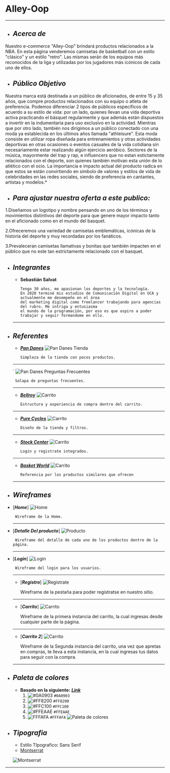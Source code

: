 # Alley-Oop
___

+ ## ___Acerca de___
    
Nuestro e-commerce "Alley-Oop" brindará productos relacionados a la NBA. En esta página venderemos camisetas de basketball con un estilo "clásico" y un estilo "retro". Las mismas serán de los equipos más reconocidos de la liga y utilizadas por los jugadores más icónicos de cada uno de ellos.

+ ## ___Público Objetivo___
Nuestra marca está destinada a un público de aficionados, de entre 15 y 35 años, que compre productos relacionados con su equipo o atleta de preferencia. Podemos diferenciar 2 tipos de públicos específicos de acuerdo a su estilo de vida: por un lado, quienes llevan una vida deportiva activa practicando el básquet regularmente y que además están dispuestos a invertir en la indumentaria para uso exclusivo en la actividad. Mientras que por otro lado, también nos dirigimos a un público conectado con una moda ya establecida en los últimos años llamada "athleisure". Esta moda consiste en utilizar ropa diseñada para entrenamientos y otras actividades deportivas en otras ocasiones o eventos casuales de la vida cotidiana sin necesariamente estar realizando algún ejercicio aeróbico. Sectores de la música, mayormente del trap y rap, e influencers que no estan estictamente relacionados con el deporte, son quienes también motivan esta unión de lo atlético con el ocio. La importancia e impacto actual del producto radica en que estos se están convirtiendo en símbolo de valores y estilos de vida de celebridades en las redes sociales, siendo de preferencia en cantantes, artistas y modelos.*

+ ## ___Para ajustar nuestra oferta a este publico:___

1.Diseñamos un logotipo y nombre pensando en uno de los términos y movimientos distintivos del deporte para que genere mayor impacto tanto en el aficionado como en el mundo del basquet.

2.Ofreceremos una variedad de camisetas emblemáticas, icónicas de la historia del deporte y muy recordadas por los fanáticos.

3.Prevaleceran camisetas llamativas y bonitas que también impacten en el público que no este tan estrictamente relacionado con el basquet.

+ ## ___Integrantes___

    - __Sebastián Salvat__

        ```
        Tengo 30 años, me apasionan los deportes y la tecnología. 
        En 2020 terminé mis estudios de Comunicación Digital en UCA y actualmente me desempeño en el área 
        del marketing digital como freelancer trabajando para agencias del rubro. Me intriga y entusiasma
        el mundo de la programación, por eso es que aspiro a poder trabajar y seguir formandome en ello.
    ___


+ ## ___Referentes___
    - [___Pan Danes___](https://www.pandanes.com.ar/)
        ![Pan Danes Tienda](/Capturas/Tienda_3.jpg)
        ```
       Simpleza de la tienda con pocos productos.
    ___
  ´
        ![Pan Danes Preguntas Frecuentes](/Capturas/Tienda_4.jpg)
        
       Solapa de preguntas frecuentes.
    ___

    - [___Bellroy___](https://bellroy.com/checkout)
        ![Carrito](/Capturas/carrito_compra.jpeg)
        ```
        Estructura y experiencia de compra dentro del carrito. 
    ___  
    - [___Pure Cycles___](https://www.purecycles.com/collections/bicycles)
        ![Carrito](/Capturas/tienda.jpeg)
        ```
        Diseño de la tienda y filtros. 

    ___  
     - [___Stock Center___](https://www.stockcenter.com.ar/login)
        ![Carrito](/Capturas/log_in_registrate.jpeg)
        ```
        Login y registrate integrados. 
       
    ___  
     - [___Basket World___](https://basketworld.com/producto-oficial-nba/camisetas-retro-nba/)
       ![Carrito](/Capturas/Referencia.jpeg)
        ```
        Referencia por los productos similares que ofrecen 

    ___  

+ ## ___Wireframes___ 

- [___Home___]
        ![Home](/Wireframes/Home.jpeg)
      
       Wireframe de la Home.
    ___
- [___Detalle Del producto___]
        ![Producto](/Wireframes/Producto.jpg)
    
       Wireframe del detalle de cada uno de los productos dentro de la página.
    ___
- [___Login___]
        ![Login](/Wireframes/Login.jpg)
      
       Wireframe del login para los usuarios.
    ___
    - [___Registro___]
        ![Registrate](/Wireframes/registro.jpg)
     
       Wireframe de la pestaña para poder registratse en nuestro sitio.
    ___
    - [___Carrito___]
        ![Carrito](/Wireframes/Carrito_2.jpeg)
     
       Wireframe de la primera instancia del carrito, la cual ingresas desde cualquier parte de la página.
       
    ___
     - [___Carrito 2___]
        ![Carrito](/Wireframes/Carrito_1.jpeg)
     
       Wireframe de la Segunda instancia del carrito, una vez que apretas en compras, te lleva a esta instancia, en la cual ingresas tus datos para seguir con la compra.
    ___


+ ## ___Paleta de colores___
    - __Basado en la siguiente:__ [___Link___](https://coolors.co/0a0903-ff8200-ffc100-ffeaae-fffafa)
        1. ![#0A0903](https://via.placeholder.com/15/0A0903/000000?text=+) `#0A0903`
        2. ![#FF8200](https://via.placeholder.com/15/FF8200/000000?text=+) `#FF8200`
        3. ![#FFC100](https://via.placeholder.com/15/FFC100/000000?text=+) `#FFC100`
        4. ![#FFEAAE](https://via.placeholder.com/15/FFEAAE/000000?text=+) `#FFEAAE`
        5. ![FFFAFA](https://via.placeholder.com/15/FFFAFA/000000?text=+) `#FFFAFA`
    ![Paleta de colores](/Design/Colores.png)
+ ## ___Tipografia___
    - Estilo TIpografico: Sans Serif 
    - [Montserrat](https://graffica.info/wp-content/uploads/2013/12/01-Montserrat1.png) 
    
    ![Montserrat](/Design/Tipografia_monserrat.png)
___
